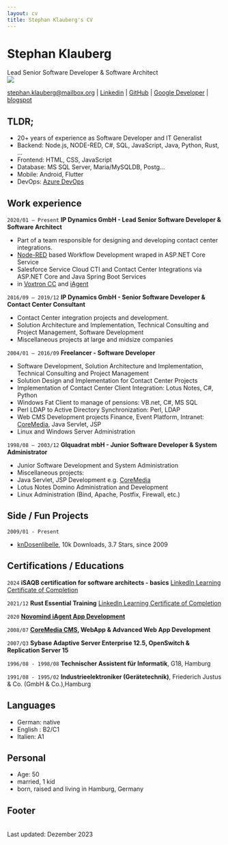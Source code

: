 ```yaml
---
layout: cv
title: Stephan Klauberg's CV
---
```

# Stephan Klauberg
Lead Senior Software Developer & Software Architect
<br/>
![](https://media.licdn.com/dms/image/D4E03AQHBrONGduZelA/profile-displayphoto-shrink_200_200/0/1689425380784?e=1706745600&v=beta&t=yzxAruqGsdMzr68KbrpmMTZTdy1zKztKJ9GRLU7N22M)
<div id="webaddress">
<a href="stephan.klauberg@mailbox.org">stephan.klauberg@mailbox.org</a>
| <a href="https://www.linkedin.com/in/stephan-klauberg">Linkedin</a>
| <a href="https://github.com/StephanKlauberg">GitHub</a>
| <a href="https://play.google.com/store/apps/dev?id=6166820916362934477">Google Developer</a>
| <a href="https://stephan-klauberg.blogspot.com">blogspot</a>
</div>

## TLDR;
* 20+ years of experience as Software Developer and IT Generalist
* Backend: Node.js, NODE-RED, C#, SQL, JavaScript, Java, Python, Rust, ...
* Frontend: HTML, CSS, JavaScript
* Database: MS SQL Server, Maria/MySQLDB, Postg...
* Mobile: Android, Flutter
* DevOps: [Azure DevOps](https://azure.microsoft.com/en-us/products/devops)

## Work experience
`2020/01 – Present` __IP Dynamics GmbH - Lead Senior Software Developer & Software Architect__
- Part of a team responsible for designing and developing contact center integrations.
- [Node-RED](https://nodered.org/) based Workflow Development wraped in ASP.NET Core Service
- Salesforce Service Cloud CTI and Contact Center Integrations via ASP.NET Core and Java Spring Boot Services
- in [Voxtron CC](https://enghouseinteractive.de/loesungen/contact-center/omnichannel-contact-center-software/) and [iAgent](https://www.novomind.com/en/customer-service/iagent/)

`2016/09 – 2019/12` __IP Dynamics GmbH - Senior Software Developer & Contact Center Consultant__
- Contact Center integration projects and development.
- Solution Architecture and Implementation, Technical Consulting and Project Management, Software Development
- Miscellaneous projects at large and midsize companies
  
`2004/01 – 2016/09` __Freelancer - Software Developer__
- Software Development, Solution Architecture and Implementation, Technical Consulting and Project Management
- Solution Design and Implementation for Contact Center Projects 
- Implementation of Contact Center Client Integration: Lotus Notes, C#, Python
- Windows Fat Client to manage of pensions: VB.net,  C#, MS SQL
- Perl LDAP to Active Directory Synchronization: Perl, LDAP
- Web CMS Development projects Finance, Event Platform, Intranet: [CoreMedia](https://www.coremedia.com/), Java Servlet, JSP
- Linux and Windows Server Administration

`1998/08 – 2003/12` __GIquadrat mbH - Junior Software Developer & System Administrator__
- Junior Software Development and System Administration
- Miscellaneous projects:
- Java Servlet, JSP Development e.g. [CoreMedia](https://www.coremedia.com/) 
- Lotus Notes Domino Administration and Development
- Linux Administration (Bind, Apache, Postfix, Firewall, etc.)

## Side / Fun Projects
`2009/01 - Present`
- [knDosenlibelle](https://play.google.com/store/apps/dev?id=6166820916362934477), 10k Downloads, 3.7 Stars, since 2009

## Certifications / Educations
`2024` 
__iSAQB certification for software architects - basics__ [LinkedIn Learning Certificate of Completion](https://www.linkedin.com/learning/certificates/7718151911f64e63f300c2aa59f6290403ed6ac75931eda70a9ca967d5ec613e)

`2021/12` 
__Rust Essential Training__ [LinkedIn Learning Certificate of Completion](https://www.linkedin.com/learning/certificates/9691ffd3445ee104aa5ce32caca0bb9391525a948f92ca94e6eafd074019c655)

`2020`
__[Novomind iAgent App Development](https://apps.novomind.com/developer/iagent/overview.html)__ 

`2008/07`
__[CoreMedia CMS](https://www.coremedia.com/), WebApp & Advanced Web App Development__

`2007/Q3`
__Sybase Adaptive Server Enterprise 12.5, OpenSwitch & Replication Server 15__

`1996/08 - 1998/08`
__Technischer Assistent für Informatik__, G18, Hamburg 

`1991/08 - 1995/02`
__Industrieelektroniker (Gerätetechnik)__, Friederich Justus & Co. (GmbH & Co.),Hamburg 

## Languages
<!-- https://preply.com/de/blog/englisch-sprachniveaus/ -->
- German: native
- English : B2/C1
- Italien: A1

## Personal
* Age: 50
* married, 1 kid
* born, raised and living in Hamburg, Germany
<!-- Myers-Briggs: INFP -->

## Footer
<br/>Last updated: Dezember 2023<br/>
